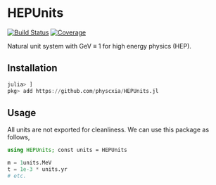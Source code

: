 # HEPUnits

[![Build Status](https://github.com/physcxia/HEPUnits.jl/actions/workflows/CI.yml/badge.svg?branch=main)](https://github.com/physcxia/HEPUnits.jl/actions/workflows/CI.yml?query=branch%3Amain)
[![Coverage](https://codecov.io/gh/physcxia/HEPUnits.jl/branch/main/graph/badge.svg)](https://codecov.io/gh/physcxia/HEPUnits.jl)

Natural unit system with GeV $\equiv$ 1 for high energy physics (HEP).


## Installation

```julia
julia> ]
pkg> add https://github.com/physcxia/HEPUnits.jl
```

## Usage

All units are not exported for cleanliness. We can use this package as follows,

```julia
using HEPUnits; const units = HEPUnits

m = 1units.MeV
t = 1e-3 * units.yr
# etc.
```
